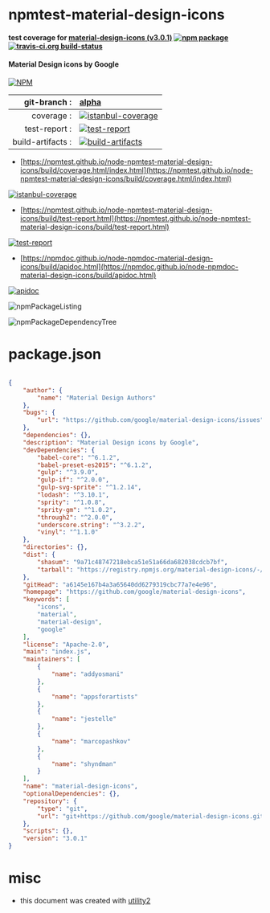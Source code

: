 # npmtest-material-design-icons

#### test coverage for  [material-design-icons (v3.0.1)](https://github.com/google/material-design-icons)  [![npm package](https://img.shields.io/npm/v/npmtest-material-design-icons.svg?style=flat-square)](https://www.npmjs.org/package/npmtest-material-design-icons) [![travis-ci.org build-status](https://api.travis-ci.org/npmtest/node-npmtest-material-design-icons.svg)](https://travis-ci.org/npmtest/node-npmtest-material-design-icons)

#### Material Design icons by Google

[![NPM](https://nodei.co/npm/material-design-icons.png?downloads=true&downloadRank=true&stars=true)](https://www.npmjs.com/package/material-design-icons)

| git-branch : | [alpha](https://github.com/npmtest/node-npmtest-material-design-icons/tree/alpha)|
|--:|:--|
| coverage : | [![istanbul-coverage](https://npmtest.github.io/node-npmtest-material-design-icons/build/coverage.badge.svg)](https://npmtest.github.io/node-npmtest-material-design-icons/build/coverage.html/index.html)|
| test-report : | [![test-report](https://npmtest.github.io/node-npmtest-material-design-icons/build/test-report.badge.svg)](https://npmtest.github.io/node-npmtest-material-design-icons/build/test-report.html)|
| build-artifacts : | [![build-artifacts](https://npmtest.github.io/node-npmtest-material-design-icons/glyphicons_144_folder_open.png)](https://github.com/npmtest/node-npmtest-material-design-icons/tree/gh-pages/build)|

- [https://npmtest.github.io/node-npmtest-material-design-icons/build/coverage.html/index.html](https://npmtest.github.io/node-npmtest-material-design-icons/build/coverage.html/index.html)

[![istanbul-coverage](https://npmtest.github.io/node-npmtest-material-design-icons/build/screenCapture.buildCi.browser.%252Ftmp%252Fbuild%252Fcoverage.lib.html.png)](https://npmtest.github.io/node-npmtest-material-design-icons/build/coverage.html/index.html)

- [https://npmtest.github.io/node-npmtest-material-design-icons/build/test-report.html](https://npmtest.github.io/node-npmtest-material-design-icons/build/test-report.html)

[![test-report](https://npmtest.github.io/node-npmtest-material-design-icons/build/screenCapture.buildCi.browser.%252Ftmp%252Fbuild%252Ftest-report.html.png)](https://npmtest.github.io/node-npmtest-material-design-icons/build/test-report.html)

- [https://npmdoc.github.io/node-npmdoc-material-design-icons/build/apidoc.html](https://npmdoc.github.io/node-npmdoc-material-design-icons/build/apidoc.html)

[![apidoc](https://npmdoc.github.io/node-npmdoc-material-design-icons/build/screenCapture.buildCi.browser.%252Ftmp%252Fbuild%252Fapidoc.html.png)](https://npmdoc.github.io/node-npmdoc-material-design-icons/build/apidoc.html)

![npmPackageListing](https://npmtest.github.io/node-npmtest-material-design-icons/build/screenCapture.npmPackageListing.svg)

![npmPackageDependencyTree](https://npmtest.github.io/node-npmtest-material-design-icons/build/screenCapture.npmPackageDependencyTree.svg)



# package.json

```json

{
    "author": {
        "name": "Material Design Authors"
    },
    "bugs": {
        "url": "https://github.com/google/material-design-icons/issues"
    },
    "dependencies": {},
    "description": "Material Design icons by Google",
    "devDependencies": {
        "babel-core": "^6.1.2",
        "babel-preset-es2015": "^6.1.2",
        "gulp": "^3.9.0",
        "gulp-if": "^2.0.0",
        "gulp-svg-sprite": "^1.2.14",
        "lodash": "^3.10.1",
        "sprity": "^1.0.8",
        "sprity-gm": "^1.0.2",
        "through2": "^2.0.0",
        "underscore.string": "^3.2.2",
        "vinyl": "^1.1.0"
    },
    "directories": {},
    "dist": {
        "shasum": "9a71c48747218ebca51e51a66da682038cdcb7bf",
        "tarball": "https://registry.npmjs.org/material-design-icons/-/material-design-icons-3.0.1.tgz"
    },
    "gitHead": "a6145e167b4a3a65640dd6279319cbc77a7e4e96",
    "homepage": "https://github.com/google/material-design-icons",
    "keywords": [
        "icons",
        "material",
        "material-design",
        "google"
    ],
    "license": "Apache-2.0",
    "main": "index.js",
    "maintainers": [
        {
            "name": "addyosmani"
        },
        {
            "name": "appsforartists"
        },
        {
            "name": "jestelle"
        },
        {
            "name": "marcopashkov"
        },
        {
            "name": "shyndman"
        }
    ],
    "name": "material-design-icons",
    "optionalDependencies": {},
    "repository": {
        "type": "git",
        "url": "git+https://github.com/google/material-design-icons.git"
    },
    "scripts": {},
    "version": "3.0.1"
}
```



# misc
- this document was created with [utility2](https://github.com/kaizhu256/node-utility2)
